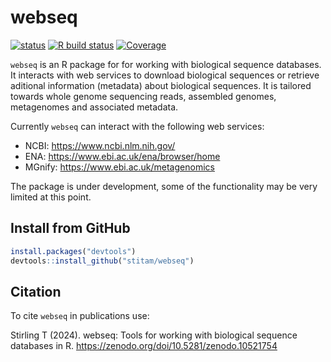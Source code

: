 
<!-- README.md is generated from README.Rmd. Please edit that file -->

# webseq

<!-- badges: start -->

[![status](https://www.repostatus.org/badges/latest/active.svg)](https://www.repostatus.org/#active)
[![R build
status](https://github.com/stitam/webseq/workflows/R-CMD-check/badge.svg)](https://github.com/stitam/webseq/actions)
[![Coverage](https://codecov.io/github/stitam/webseq/coverage.svg?branch=master)](https://codecov.io/gh/stitam/webseq/branch/master)

`webseq` is an R package for for working with biological sequence
databases. It interacts with web services to download biological
sequences or retrieve aditional information (metadata) about biological
sequences. It is tailored towards whole genome sequencing reads,
assembled genomes, metagenomes and associated metadata.

Currently `webseq` can interact with the following web services:

- NCBI: <https://www.ncbi.nlm.nih.gov/>
- ENA: <https://www.ebi.ac.uk/ena/browser/home>
- MGnify: <https://www.ebi.ac.uk/metagenomics>

The package is under development, some of the functionality may be very
limited at this point.

## Install from GitHub

``` r
install.packages("devtools")
devtools::install_github("stitam/webseq")
```

## Citation

To cite `webseq` in publications use:

Stirling T (2024). webseq: Tools for working with biological sequence
databases in R. <https://zenodo.org/doi/10.5281/zenodo.10521754>
